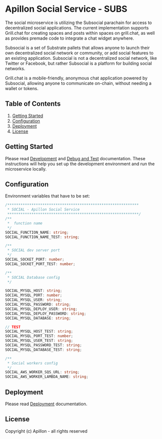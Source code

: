 # Apillon Social Service - SUBS

The social microservice is utilizing the Subsocial parachain for access to decentralized social applications. The current implementation supports Grill.chat for creating spaces and posts within spaces on grill.chat, as well as provides premade code to integrate a chat widget anywhere.

Subsocial is a set of Substrate pallets that allows anyone to launch their own decentralized social network or community, or add social features to an existing application. Subsocial is not a decentralized social network, like Twitter or Facebook, but rather Subsocial is a platform for building social networks.

Grill.chat is a mobile-friendly, anonymous chat application powered by Subsocial, allowing anyone to communicate on-chain, without needing a wallet or tokens.

## Table of Contents

1. [Getting Started](#getting-started)
2. [Configuration](#configuration)
3. [Deployment](#deployment)
4. [License](#license)

## Getting Started

Please read [Development](../../docs/development.md) and [Debug and Test](../../docs/debug-and-test.md) documentation. These instructions will help you set up the development environment and run the microservice locally.

## Configuration

Environment variables that have to be set:

```ts
/************************************************************
 * SOCIAL - Apillon Social Service
 ************************************************************/
/**
 *  function name
 */
SOCIAL_FUNCTION_NAME: string;
SOCIAL_FUNCTION_NAME_TEST: string;

/**
 * SOCIAL dev server port
 */
SOCIAL_SOCKET_PORT: number;
SOCIAL_SOCKET_PORT_TEST: number;

/**
 * SOCIAL Database config
 */

SOCIAL_MYSQL_HOST: string;
SOCIAL_MYSQL_PORT: number;
SOCIAL_MYSQL_USER: string;
SOCIAL_MYSQL_PASSWORD: string;
SOCIAL_MYSQL_DEPLOY_USER: string;
SOCIAL_MYSQL_DEPLOY_PASSWORD: string;
SOCIAL_MYSQL_DATABASE: string;

// TEST
SOCIAL_MYSQL_HOST_TEST: string;
SOCIAL_MYSQL_PORT_TEST: number;
SOCIAL_MYSQL_USER_TEST: string;
SOCIAL_MYSQL_PASSWORD_TEST: string;
SOCIAL_MYSQL_DATABASE_TEST: string;

/**
 * Social workers config
 */
SOCIAL_AWS_WORKER_SQS_URL: string;
SOCIAL_AWS_WORKER_LAMBDA_NAME: string;
```

## Deployment

Please read [Deployment](../../docs/deployment.md) documentation.

## License

Copyright (c) Apillon - all rights reserved
